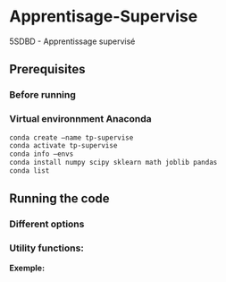 # Apprentisage-Supervise
5SDBD - Apprentissage supervisé

## Prerequisites

### Before running

### Virtual environnment Anaconda

```bash
conda create –name tp-supervise
conda activate tp-supervise
conda info –envs
conda install numpy scipy sklearn math joblib pandas
conda list

```

## Running the code


### Different options

### Utility functions:

**Exemple:**

